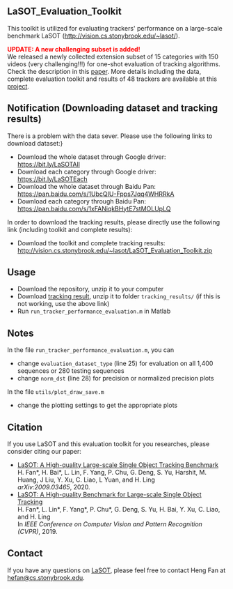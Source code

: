 ## LaSOT_Evaluation_Toolkit

This toolkit is utilized for evaluating trackers' performance on a large-scale benchmark LaSOT (http://vision.cs.stonybrook.edu/~lasot/).


**<font color=#FF0000>UPDATE: A new challenging subset is added!</font>** <br>
We released a newly collected extension subset of 15 categories with 150 videos (very challenging!!!) for one-shot evaluation of tracking algorithms. Check the description in this <a href="https://arxiv.org/abs/2009.03465">paper</a>. More details including the data, complete evaluation toolkit and results of 48 trackers are available at this <a href="https://www.cs.stonybrook.edu/~cvl/projects/lasot/">project</a>.


## Notification (Downloading dataset and tracking results)

There is a problem with the data sever. Please use the following links to download dataset:}

* Download the whole dataset through Google driver: https://bit.ly/LaSOTAll
* Download each category through Google driver: https://bit.ly/LaSOTEach
* Download the whole dataset through Baidu Pan: https://pan.baidu.com/s/1UbcQIU-Fpps7Jqq4WHRRkA
* Download each category through Baidu Pan: https://pan.baidu.com/s/1xFANiqkBHytE7stMOLUpLQ

In order to download the tracking results, please directly use the following link (including toolkit and complete results):
* Download the toolkit and complete tracking results: http://vision.cs.stonybrook.edu/~lasot/LaSOT_Evaluation_Toolkit.zip


## Usage
* Download the repository, unzip it to your computer
* Download <a href="http://vision.cs.stonybrook.edu/~lasot/lasot_tracking_results.zip">tracking result</a>, unzip it to folder `tracking_results/` (if this is not working, use the above link)
* Run `run_tracker_performance_evaluation.m` in Matlab

## Notes
In the file `run_tracker_performance_evaluation.m`, you can
* change `evaluation_dataset_type` (line 25) for evaluation on all 1,400 sequences or 280 testing sequences
* change `norm_dst` (line 28) for precision or normalized precision plots

In the file `utils/plot_draw_save.m`
* change the plotting settings to get the appropriate plots

## Citation
If you use LaSOT and this evaluation toolkit for you researches, please consider citing our paper:
* <a href="https://arxiv.org/abs/2009.03465">LaSOT: A High-quality Large-scale Single Object Tracking Benchmark</a> <br>
H. Fan*, H. Bai*, L. Lin, F. Yang, P. Chu, G. Deng, S. Yu, Harshit, M. Huang, J Liu, Y. Xu, C. Liao, L Yuan, and H. Ling <br>
*arXiv:2009.03465*, 2020.
* <a href="https://arxiv.org/pdf/1809.07845.pdf">LaSOT: A High-quality Benchmark for Large-scale Single Object Tracking</a> <br> 
H. Fan*, L. Lin*, F. Yang*, P. Chu*, G. Deng, S. Yu, H. Bai, Y. Xu, C. Liao, and H. Ling <br> 
In *IEEE Conference on Computer Vision and Pattern Recognition (CVPR)*, 2019.

## Contact
If you have any questions on <a href="http://vision.cs.stonybrook.edu/~lasot/">LaSOT</a>, please feel free to contact Heng Fan at hefan@cs.stonybrook.edu.
